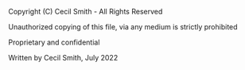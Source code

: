 Copyright (C) Cecil Smith - All Rights Reserved

Unauthorized copying of this file, via any medium is strictly prohibited

Proprietary and confidential

Written by Cecil Smith, July 2022
